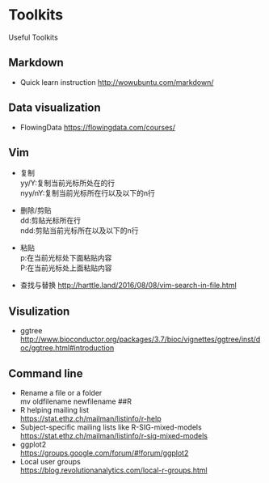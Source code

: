 # Toolkits
Useful Toolkits
## Markdown
* Quick learn instruction http://wowubuntu.com/markdown/
## Data visualization
* FlowingData https://flowingdata.com/courses/
## Vim 
* 复制 
<br>yy/Y:复制当前光标所处在的行<br>
nyy/nY:复制当前光标所在行以及以下的n行

* 删除/剪贴<br>
dd:剪贴光标所在行
<br> ndd:剪贴当前光标所在以及以下的n行
* 粘贴<br>
p:在当前光标处下面粘贴内容
<br>P:在当前光标处上面粘贴内容

* 查找与替换 http://harttle.land/2016/08/08/vim-search-in-file.html
## Visulization
* ggtree http://www.bioconductor.org/packages/3.7/bioc/vignettes/ggtree/inst/doc/ggtree.html#introduction
## Command line
* Rename a file or a folder <br> mv oldfilename newfilename
##R 
* R helping mailing list<br>https://stat.ethz.ch/mailman/listinfo/r-help
* Subject-specific mailing lists like R-SIG-mixed-models<br>https://stat.ethz.ch/mailman/listinfo/r-sig-mixed-models
* ggplot2<br> https://groups.google.com/forum/#!forum/ggplot2
* Local user groups<br> https://blog.revolutionanalytics.com/local-r-groups.html

